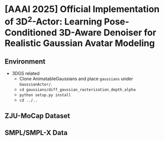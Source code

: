 # [AAAI 2025] Official Implementation of 3D$^2$-Actor: Learning Pose-Conditioned 3D-Aware Denoiser for Realistic Gaussian Avatar Modeling

## Environment

- 3DGS related
  - Clone AnimatableGaussians and place `gaussians` under `GaussianActor/`.
  - `cd gaussians/diff_gaussian_rasterization_depth_alpha`
  - `python setup.py install`
  - `cd ../..`

## ZJU-MoCap Dataset

## SMPL/SMPL-X Data
